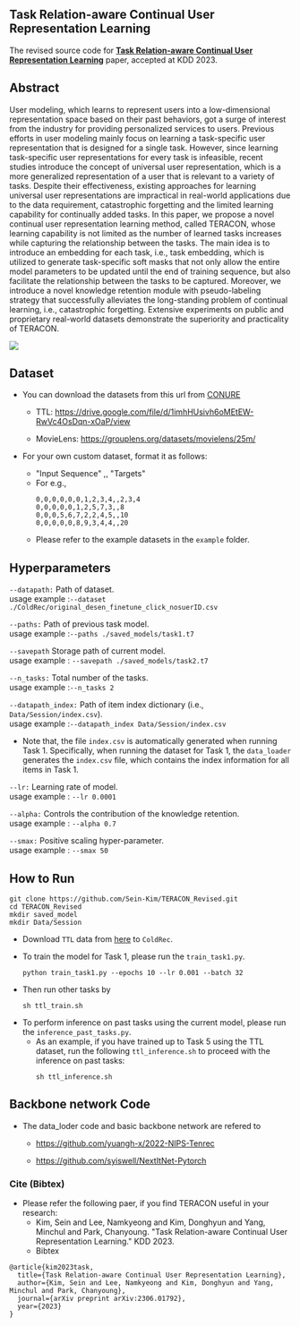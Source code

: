 ## Task Relation-aware Continual User Representation Learning

The revised source code for [**Task Relation-aware Continual User Representation Learning**](https://arxiv.org/abs/2306.01792) paper, accepted at KDD 2023.


## Abstract
User modeling, which learns to represent users into a low-dimensional representation space based on their past behaviors, got a surge of interest from the industry for providing personalized services to users. Previous efforts in user modeling mainly focus on learning a task-specific user representation that is designed for a single task. However, since learning task-specific user representations for every task is infeasible, recent studies introduce the concept of universal user representation, which is a more generalized representation of a user that is relevant to a variety of tasks. Despite their effectiveness, existing approaches for learning universal user representations are impractical in real-world applications due to the data requirement, catastrophic forgetting and the limited learning capability for continually added tasks. In this paper, we propose a novel continual user representation learning method, called TERACON, whose learning capability is not limited as the number of learned tasks increases while capturing the relationship between the tasks. The main idea is to introduce an embedding for each task, i.e., task embedding, which is utilized to generate task-specific soft masks that not only allow the entire model parameters to be updated until the end of training sequence, but also facilitate the relationship between the tasks to be captured. Moreover, we introduce a novel knowledge retention module with pseudo-labeling strategy that successfully alleviates the long-standing problem of continual learning, i.e., catastrophic forgetting. Extensive experiments on public and proprietary real-world datasets demonstrate the superiority and practicality of TERACON. 

![](https://github.com/Sein-Kim/TERACON_Revised/assets/76777494/a30959a2-95a2-414f-a4c2-49c216d728ee)

## Dataset

- You can download the datasets from this url from [CONURE](https://arxiv.org/abs/2009.13724)<br>

  - TTL: https://drive.google.com/file/d/1imhHUsivh6oMEtEW-RwVc4OsDqn-xOaP/view<br>

  - MovieLens: https://grouplens.org/datasets/movielens/25m/

- For your own custom dataset, format it as follows: <br>
  - "Input Sequence" ,, "Targets" <br>
  - For e.g.,<br>
    ~~~
    0,0,0,0,0,0,1,2,3,4,,2,3,4
    0,0,0,0,0,1,2,5,7,3,,8
    0,0,0,5,6,7,2,2,4,5,,10
    0,0,0,0,0,8,9,3,4,4,,20
    ~~~
  - Please refer to the example datasets in the `example` folder.

## Hyperparameters

`--datapath:` Path of dataset.<br>
usage example :`--dataset ./ColdRec/original_desen_finetune_click_nosuerID.csv`

`--paths:` Path of previous task model.<br>
usage example :`--paths ./saved_models/task1.t7`

`--savepath` Storage path of current model.<br>
usage example : `--savepath ./saved_models/task2.t7`

`--n_tasks:`  Total number of the tasks.<br>
usage example :`--n_tasks 2`

`--datapath_index:` Path of item index dictionary (i.e., `Data/Session/index.csv`).<br>
usage example :`--datapath_index Data/Session/index.csv`
- Note that, the file `index.csv` is automatically generated when running Task 1.
Specifically, when running the dataset for Task 1, the `data_loader` generates the `index.csv` file, which contains the index information for all items in Task 1.<br>

`--lr:` Learning rate of model.<br>
usage example : `--lr 0.0001`

`--alpha:` Controls the contribution of the knowledge retention.<br>
usage example : `--alpha 0.7`

`--smax:` Positive scaling hyper-parameter.<br>
usage example : `--smax 50`


## How to Run

~~~
git clone https://github.com/Sein-Kim/TERACON_Revised.git
cd TERACON_Revised
mkdir saved_model
mkdir Data/Session
~~~

- Download `TTL` data from [here](https://drive.google.com/file/d/1imhHUsivh6oMEtEW-RwVc4OsDqn-xOaP/view) to `ColdRec`.
- To train the model for Task 1, please run the `train_task1.py`.
  ~~~
  python train_task1.py --epochs 10 --lr 0.001 --batch 32
  ~~~

- Then run other tasks by
  ~~~
  sh ttl_train.sh
  ~~~

<!-- 

<br>
E.g., if train the tasks of TTL in the paper, learn sequentially<br>

~~~
python train_teracon.py --lr 0.0001 --smax 50 --batch 1024 --datapath "./ColdRec/original_desen_finetune_click_nosuerID.csv' --datapath_index "./Data/Session/index.csv" --paths "./saved_models/task1.t7" --savepath "./saved_models/task2" --n_tasks 2
~~~

<br>

~~~
python train_teracon.py --lr 0.0001 --smax 50 --batch 1024 --datapath "./ColdRec/original_desen_finetune_like_nosuerID.csv' --datapath_index "./Data/Session/index.csv" --paths "./saved_models/task2.t7" --savepath "./saved_models/task3" --n_tasks 3
~~~

<br>

~~~
python train_teracon.py --lr 0.0001 --smax 50 --batch 1024 --datapath "./ColdRec/original_desen_age.csv' --datapath_index "./Data/Session/index.csv" --paths "./saved_models/task3.t7" --savepath "./saved_models/task4" --n_tasks 4
~~~

<br>

~~~
python train_teracon.py --lr 0.0001 --smax 50 --batch 1024 --datapath "./ColdRec/original_desen_gender.csv' --datapath_index "./Data/Session/index.csv" --paths "./saved_models/task4.t7" --savepath "./saved_models/task5" --n_tasks 5
~~~

<br>

~~~
python train_teracon.py --lr 0.0001 --smax 50 --batch 1024 --datapath "./ColdRec/original_desen_lifestatus.csv' --datapath_index "./Data/Session/index.csv" --paths "./saved_models/task5.t7" --savepath "./saved_models/task6" --n_tasks 6
~~~
-->
- To perform inference on past tasks using the current model, please run the `inference_past_tasks.py`.
  - As an example, if you have trained up to Task 5 using the TTL dataset, run the following `ttl_inference.sh` to proceed with the inference on past tasks:
    ~~~
    sh ttl_inference.sh
    ~~~ 


## Backbone network Code
- The data_loder code and basic backbone network are refered to<br>

  - https://github.com/yuangh-x/2022-NIPS-Tenrec

  - https://github.com/syiswell/NextItNet-Pytorch

### Cite (Bibtex)
- Please refer the following paer, if you find TERACON useful in your research:
  - Kim, Sein and Lee, Namkyeong and Kim, Donghyun and Yang, Minchul and Park, Chanyoung. "Task Relation-aware Continual User Representation Learning." KDD 2023.
  - Bibtex
```
@article{kim2023task,
  title={Task Relation-aware Continual User Representation Learning},
  author={Kim, Sein and Lee, Namkyeong and Kim, Donghyun and Yang, Minchul and Park, Chanyoung},
  journal={arXiv preprint arXiv:2306.01792},
  year={2023}
}
```
